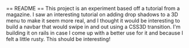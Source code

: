 == README ==
This project is an experiment based off a tutorial from a magazine. I saw an interesting tutorial on adding drop shadows to a 3D menu to make it seem more real, and I thought it would be interesting to build a navbar that would swipe in and out using a CSS3D transition. I'm building it on rails in case I come up with a better use for it and because I felt a little rusty. This should be interesting!